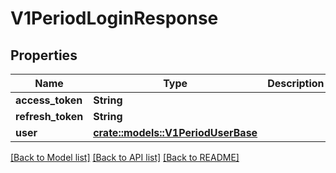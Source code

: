 # V1PeriodLoginResponse

## Properties

Name | Type | Description | Notes
------------ | ------------- | ------------- | -------------
**access_token** | **String** |  | 
**refresh_token** | **String** |  | 
**user** | [**crate::models::V1PeriodUserBase**](v1.UserBase.md) |  | 

[[Back to Model list]](../README.md#documentation-for-models) [[Back to API list]](../README.md#documentation-for-api-endpoints) [[Back to README]](../README.md)


